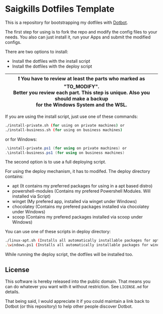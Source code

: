 Saigkills Dotfiles Template
===========================

This is a repository for bootstrapping my dotfiles with [Dotbot][dotbot].

The first step for using is to fork the repo and modify the config files to your needs. You 
also can just install it, run your Apps and submit the modified configs.

There are two options to install:

  - Install the dotfiles with the install script
  - Install the dotfiles with the deploy script

| :exclamation:  You have to review at least the parts who marked as "TO_MODIFY".<br/> Better you review each part. This step is unique. Also you should make a backup<br/> for the Windows System and the WSL. |
|---------------------------------------------------------------------------------------------------------------------------------------------------------------------------------------------------------------|

If you are using the install script, just use one of these commands:

```bash
./install-private.sh (for using on private machines) or
./install-business.sh (for using on business machines)
```

or for Windows:

```powershell
.\install-private.ps1 (for using on private machines) or
.\install-business.ps1 (for using on business machines)
```

The second option is to use a full deploying script.

For using the deploy mechanism, it has to modifed. The deploy directory contains:

  - apt (It contains my preferred packages for using in a apt based distro)
  - powershell-modules (Contains my prefered Powershell Modules. Will installed via Script)
  - winget (My prefered app, installed via winget under Windows)
  - chocolatey (Contains my prefered packages installed via chocolatey under Windows)
  - scoop (Contains my prefered packages installed via scoop under Windows)

You can use one of these scripts in deploy directory:

```bash
./linux-apt.sh (Installs all automatically installable packages for apt based distros)
.\windows.ps1 (Installs all automatically installable packages for windows)
```
While running the deploy script, the dotfiles will be installed too.

License
-------

This software is hereby released into the public domain. That means you can do
whatever you want with it without restriction. See `LICENSE.md` for details.

That being said, I would appreciate it if you could maintain a link back to
Dotbot (or this repository) to help other people discover Dotbot.

[dotbot]: https://github.com/anishathalye/dotbot
